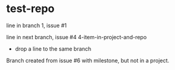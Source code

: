 # test-repo
line in branch 1, issue #1

line in next branch, issue #4 4-item-in-project-and-repo
 - drop a line to the same branch

Branch created from issue #6 with milestone, but not in a project.
